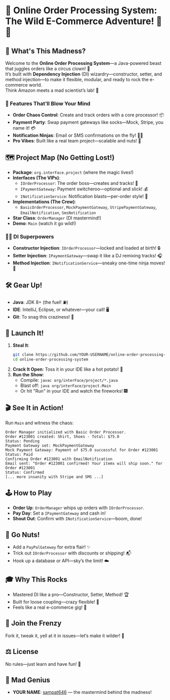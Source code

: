 # 🚀 Online Order Processing System: The Wild E-Commerce Adventure! 🛒💸

## 🌟 What's This Madness?  
Welcome to the **Online Order Processing System**—a Java-powered beast that juggles orders like a circus clown! 🎪  
It’s built with **Dependency Injection** (DI) wizardry—constructor, setter, and method injection—to make it flexible, modular, and ready to rock the e-commerce world.  
Think Amazon meets a mad scientist’s lab! 🧪  

### 🎁 Features That’ll Blow Your Mind  
- **Order Chaos Control**: Create and track orders with a core processor! 📦  
- **Payment Party**: Swap payment gateways like socks—Mock, Stripe, you name it! 💳  
- **Notification Ninjas**: Email or SMS confirmations on the fly! 📧📲  
- **Pro Vibes**: Built like a real team project—scalable and nuts! 🏢  

## 🗺️ Project Map (No Getting Lost!)  
- **Package**: `org.interFace.project` (where the magic lives!)  
- **Interfaces (The VIPs)**:  
  - `IOrderProcessor`: The order boss—creates and tracks! 👑  
  - `IPaymentGateway`: Payment switcheroo—optional and slick! 💰  
  - `INotificationService`: Notification blasts—per-order style! 🚨  
- **Implementations (The Crew)**:  
  - `BasicOrderProcessor`, `MockPaymentGateway`, `StripePaymentGateway`, `EmailNotification`, `SmsNotification`  
- **Star Class**: `OrderManager` (DI mastermind!)  
- **Demo**: `Main` (watch it go wild!)  

### 🧙‍♂️ DI Superpowers  
- **Constructor Injection**: `IOrderProcessor`—locked and loaded at birth! 🔒  
- **Setter Injection**: `IPaymentGateway`—swap it like a DJ remixing tracks! 🎧  
- **Method Injection**: `INotificationService`—sneaky one-time ninja moves! 🥷  

## 🛠️ Gear Up!  
- **Java**: JDK 8+ (the fuel! ⛽)  
- **IDE**: IntelliJ, Eclipse, or whatever—your call! 🖥️  
- **Git**: To snag this craziness! 🐙  

## 🚀 Launch It!  
1. **Steal It**:  
   ```bash  
   git clone https://github.com/YOUR-USERNAME/online-order-processing-system.git  
   cd online-order-processing-system  
   ```  
2. **Crack It Open**: Toss it in your IDE like a hot potato! 🥔  
3. **Run the Show**:  
   - Compile: `javac org/interFace/project/*.java`  
   - Blast off: `java org/interFace/project.Main`  
   - Or hit "Run" in your IDE and watch the fireworks! 🎆  

## 🎬 See It in Action!  
Run `Main` and witness the chaos:  
```  
Order Manager initialized with Basic Order Processor.  
Order #123001 created: Shirt, Shoes - Total: $75.0  
Status: Pending  
Payment Gateway set: MockPaymentGateway  
Mock Payment Gateway: Payment of $75.0 successful for Order #123001  
Status: Paid  
Confirming Order #123001 with EmailNotification  
Email sent: "Order #123001 confirmed! Your items will ship soon." for Order #123001  
Status: Confirmed  
[... more insanity with Stripe and SMS ...]  
```  

## 🕹️ How to Play  
- **Order Up**: `OrderManager` whips up orders with `IOrderProcessor`.  
- **Pay Day**: Set a `IPaymentGateway` and cash in!  
- **Shout Out**: Confirm with `INotificationService`—boom, done!  

## 🌈 Go Nuts!  
- Add a `PayPalGateway` for extra flair! ✨  
- Trick out `IOrderProcessor` with discounts or shipping! 📬  
- Hook up a database or API—sky’s the limit! ☁️  

## 🎓 Why This Rocks  
- Mastered DI like a pro—Constructor, Setter, Method! 🏆  
- Built for loose coupling—crazy flexible! 🧩  
- Feels like a real e-commerce gig! 💼  

## 🤝 Join the Frenzy  
Fork it, tweak it, yell at it in issues—let’s make it wilder! 🦁  

## ⚖️ License  
No rules—just learn and have fun! 🎉  

## 🧠 Mad Genius  
- **YOUR NAME**: [sampat646](https://github.com/samapt646) — the mastermind behind the madness!  

